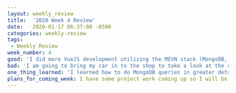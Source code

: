 ```yaml
---
layout: weekly_review
title:  '2020 Week 4 Review'
date:   2020-01-17 06:37:00 -0500
categories: weekly-review
tags:
 - Weekly Review
week_number: 4
good: 'I did more VueJS development utilizing the MEVN stack (MongoDB, Express.js, Vue.js, and Node.js) this week.'
bad: 'I am going to bring my car in to the shop to take a look at the coolant issue I mentioned in my previous weekly review.'
one_thing_learned: 'I learned how to do MongoDB queries in greater detail as well as use the Mongoose library.'
plans_for_coming_week: I have some project work coming up so I will be working on that. In the meantime, when I have some free time, I will continue playing around with the MEVN stack.
---
```

